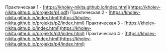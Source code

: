 Практическая 1 - [https://kholev-nikita.github.io/index.html](https://kholev-nikita.github.io/projekts/p1.pdf)
Практическая 2 - [https://kholev-nikita.github.io/index.html](https://kholev-nikita.github.io/projekts/p2/index.html)
Практическая 3 - [https://kholev-nikita.github.io/index.html](https://kholev-nikita.github.io/projekts/p3/index.html)
Практическая 4 - [https://kholev-nikita.github.io/index.html](https://kholev-nikita.github.io/projekts/p4/index.html)
